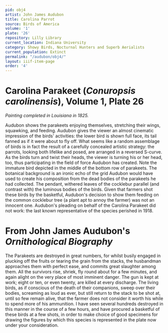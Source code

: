 ```yaml
---
pid: obj4
artist: John James Audubon
title: Carolina Parrot
source: Birds of America
volume: '1'
plate: '26'
repository: Lilly Library
current_location: Indiana University
category: Showy Birds, Nocturnal Hunters and Superb Aerialists
current_population: Extinct
permalink: "/audubon/obj4/"
layout: iiif-item-page
order: '4'
---
```


# Carolina Parakeet (_Conuropsis carolinensis_), Volume 1, Plate 26

_Painting completed in Louisiana in 1825._

Audubon shows the parakeets enjoying themselves, stretching their wings, squawking, and feeding. Audubon gives the viewer an almost cinematic impression of the birds' activities: the lower bird is shown full face, its tail fanned as if it were about to fly off. What seems like a random assemblage of birds is in fact the result of a carefully concealed artistic strategy: the parrots, looking both lifelike and posed, are arranged in a reversed S-curve. As the birds turn and twist their heads, the viewer is turning his or her head, too, thus participating in the field of force Audubon has created. Note the immature bird depicted in the middle of the bottom row of parakeets. The botanical background is an ironic echo of the grid Audubon would have used to create his composition from the dead bodies of the parakeets he had collected. The pendant, withered leaves of the cocklebur parallel (and contrast with) the luminous bodies of the birds. Given that farmers shot these birds by the basketful, Audubon's decision to show them feeding on the common cocklebur tree (a plant apt to annoy the farmer) was not an innocent one. Audubon's pleading on behalf of the Carolina Parakeet did not work: the last known representative of the species perished in 1918.

# From John James Audubon's _Ornithological Biography_

The Parakeets are destroyed in great numbers, for whilst busily engaged in plucking off the fruits or tearing the grain from the stacks, the husbandman approaches them with perfect ease, and commits great slaughter among them. All the survivors rise, shriek, fly round about for a few minutes, and again alight on the very place of most imminent danger. The gun is kept at work; eight or ten, or even twenty, are killed at every discharge. The living birds, as if conscious of the death of their companions, sweep over their bodies, screaming as loud as ever, but still return to the stack to be shot at, until so few remain alive, that the farmer does not consider it worth his while to spend more of his ammunition. I have seen several hundreds destroyed in this manner in the course of a few hours, and have procured a basketful of these birds at a few shots, in order to make choice of good specimens for drawing the figures by which this species is represented in the plate now under your consideration.

